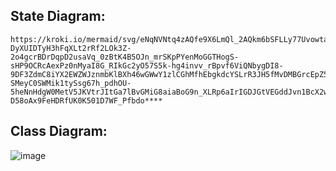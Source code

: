 ## State Diagram: 
```
https://kroki.io/mermaid/svg/eNqNVNtq4zAQfe9X6LmQl_2AQkm6bSFLLy77UvowtaeOWEUKIzlLdum_dzSKFct2oAIbe84Zze1IPkDAlYaWYLvY_7hQvF4v39RicaXurQ4aTBUpAsjLx98CU_8FGLreEDl66pAOS0KmNJkxQYR_bcEcvPay33Fv_e_o9nkKXoSNji_OmQoN1kE7O06yAGeyPGK2jUSf4dKcw_hkH9RSWIW3ggC3EDZI7P6M0BzGFaTMCt5MZj8x1BuGIi-DyXUIDTyH3hFqXLt2rRf2LOk3Z-2o4gcrBDrDqpD2usaVq_0zBtK4B5OJn_mrSKpPYenMoGGTHogS-sHP9OCRcAexPz0nMyaI8G_RIkGc2yO57S5k-hg4invv_rBpvf6ViQNbygDI8-9DF3ZdmC8iYX2EWZWJznmbKlBXh46wGWwY1zlCGhMfhEbgkdcYSLrR3JH5fMvDMBGrcEpZ5oNcDKAcW-SMeyC0SWMik1tySsg67h_pdhOU-5heNnHdgW0MetV5JKVtrJItGa7lBvGMiG8aiaBoG9n_XLRp6aIrIGDJGtVEGddJvn1BcX2wftS2M0HvDCrvOqrRfyvgtI9xsdAW7-D58oAx9FeHDRfUK0K501D7WF_Pfbdo****
```

## Class Diagram:
![image](https://github.com/user-attachments/assets/58589e50-fbb0-44ef-9c73-15b3e0246fb6)
